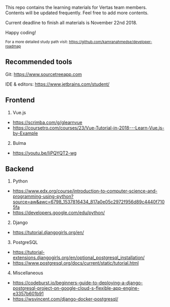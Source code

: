 This repo contains the learning materials for Vertas team members. Contents will be updated frequently. Feel free to add more contents.

Current deadline to finish all materials is November 22nd 2018.

Happy coding!

<sub> For a more detailed study path visit: https://github.com/kamranahmedse/developer-roadmap

## Recommended tools

Git: https://www.sourcetreeapp.com

IDE & editors: https://www.jetbrains.com/student/


## Frontend

1. Vue.js
- https://scrimba.com/g/glearnvue
- https://coursetro.com/courses/23/Vue-Tutorial-in-2018---Learn-Vue.js-by-Example

2. Bulma
- https://youtu.be/IiPQYQT2-wg


## Backend

1. Python
- https://www.edx.org/course/introduction-to-computer-science-and-programming-using-python?source=aw&awc=6798_1537816434_817a0e05c2972f956d89c4440f7105fa
- https://developers.google.com/edu/python/

2. Django
- https://tutorial.djangogirls.org/en/

3. PostgreSQL
- https://tutorial-extensions.djangogirls.org/en/optional_postgresql_installation/
- https://www.postgresql.org/docs/current/static/tutorial.html

4. Miscellaneous
- https://codeburst.io/beginners-guide-to-deploying-a-django-postgresql-project-on-google-cloud-s-flexible-app-engine-e3357b601b91
- https://wsvincent.com/django-docker-postgresql/
